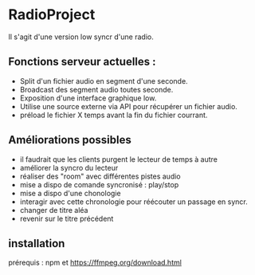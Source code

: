 # RadioProject
Il s'agit d'une version low syncr d'une radio.

## Fonctions serveur actuelles : 

 - Split d'un fichier audio en segment d'une seconde.
 - Broadcast des segment audio toutes seconde.
 - Exposition d'une interface graphique low.
 - Utilise une source externe via API pour récupérer un fichier audio.
 - préload le fichier X temps avant la fin du fichier courrant.

## Améliorations possibles

- il faudrait que les clients purgent le lecteur de temps à autre
- améliorer la syncro du lecteur
- réaliser des "room" avec différentes pistes audio
- mise a dispo de comande syncronisé : play/stop
- mise a dispo d'une chonologie
- interagir avec cette chronologie pour réécouter un passage en syncr.
- changer de titre aléa
- revenir sur le titre précédent

## installation

 prérequis : 
npm et https://ffmpeg.org/download.html
